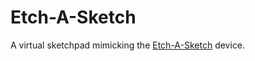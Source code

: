 # Etch-A-Sketch
A virtual sketchpad mimicking the [Etch-A-Sketch](https://en.wikipedia.org/wiki/Etch_A_Sketch) device.